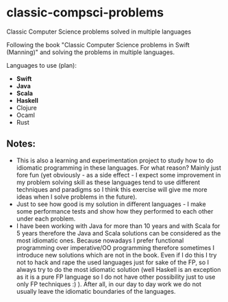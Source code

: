 # classic-compsci-problems
Classic Computer Science problems solved in multiple languages

Following the book "Classic Computer Science problems in Swift (Manning)" and solving the problems in multiple languages.

Languages to use (plan):
* **Swift**
* **Java**
* **Scala**
* **Haskell**
* Clojure
* Ocaml
* Rust

## Notes:
* This is also a learning and experimentation project to study how to do idiomatic programming in these languages. For what reason? Mainly just fore fun (yet obviously - as a side effect - I expect some improvement in my problem solving skill as these languages tend to use different techniques and paradigms so I think this exercise will give me more ideas when I solve problems in the future).
* Just to see how good is my solution in different languages - I make some performance tests and show how they performed to each other under each problem.
* I have been working with Java for more than 10 years and with Scala for 5 years therefore the Java and Scala solutions can be considered as the most idiomatic ones. Because nowadays I prefer functional programming over imperative/OO programming therefore sometimes I introduce new solutions which are not in the book. Even if I do this I try not to hack and rape the used languages just for sake of the FP, so I always try to do the most idiomatic solution (well Haskell is an exception as it is a pure FP language so I do not have other possibility just to use only FP techniques :) ). After all, in our day to day work we do not usually leave the idiomatic boundaries of the languages.
